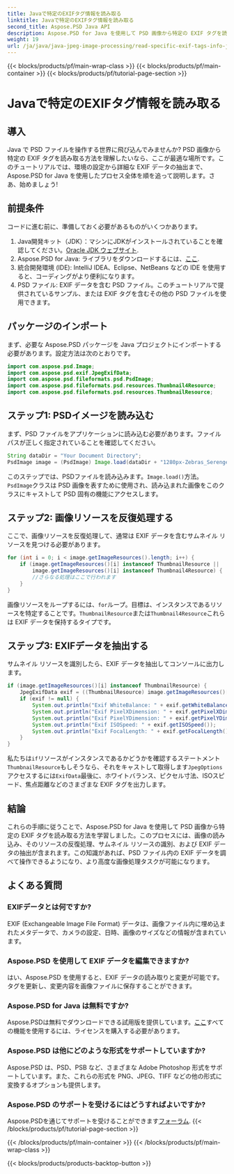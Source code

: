 ```yaml
---
title: Javaで特定のEXIFタグ情報を読み取る
linktitle: Javaで特定のEXIFタグ情報を読み取る
second_title: Aspose.PSD Java API
description: Aspose.PSD for Java を使用して PSD 画像から特定の EXIF タグを読み取る方法を、ステップバイステップのチュートリアルで学習します。画像処理スキルを向上させます。
weight: 19
url: /ja/java/java-jpeg-image-processing/read-specific-exif-tags-info-java/
---
```


{{< blocks/products/pf/main-wrap-class >}}
{{< blocks/products/pf/main-container >}}
{{< blocks/products/pf/tutorial-page-section >}}

# Javaで特定のEXIFタグ情報を読み取る

## 導入
Java で PSD ファイルを操作する世界に飛び込んでみませんか? PSD 画像から特定の EXIF タグを読み取る方法を理解したいなら、ここが最適な場所です。このチュートリアルでは、環境の設定から詳細な EXIF データの抽出まで、Aspose.PSD for Java を使用したプロセス全体を順を追って説明します。さあ、始めましょう!
## 前提条件
コードに進む前に、準備しておく必要があるものがいくつかあります。
1.  Java開発キット（JDK）：マシンにJDKがインストールされていることを確認してください。[Oracle JDK ウェブサイト](https://www.oracle.com/java/technologies/javase-downloads.html).
2.  Aspose.PSD for Java: ライブラリをダウンロードするには、[ここ](https://releases.aspose.com/psd/java/).
3. 統合開発環境 (IDE): IntelliJ IDEA、Eclipse、NetBeans などの IDE を使用すると、コーディングがより便利になります。
4. PSD ファイル: EXIF データを含む PSD ファイル。このチュートリアルで提供されているサンプル、または EXIF タグを含むその他の PSD ファイルを使用できます。
## パッケージのインポート
まず、必要な Aspose.PSD パッケージを Java プロジェクトにインポートする必要があります。設定方法は次のとおりです。
```java
import com.aspose.psd.Image;
import com.aspose.psd.exif.JpegExifData;
import com.aspose.psd.fileformats.psd.PsdImage;
import com.aspose.psd.fileformats.psd.resources.Thumbnail4Resource;
import com.aspose.psd.fileformats.psd.resources.ThumbnailResource;
```
## ステップ1: PSDイメージを読み込む
まず、PSD ファイルをアプリケーションに読み込む必要があります。ファイル パスが正しく指定されていることを確認してください。
```java
String dataDir = "Your Document Directory";
PsdImage image = (PsdImage) Image.load(dataDir + "1280px-Zebras_Serengeti.psd");
```
このステップでは、PSDファイルを読み込みます。`Image.load()`方法。`PsdImage`クラスは PSD 画像を表すために使用され、読み込まれた画像をこのクラスにキャストして PSD 固有の機能にアクセスします。
## ステップ2: 画像リソースを反復処理する
ここで、画像リソースを反復処理して、通常は EXIF データを含むサムネイル リソースを見つける必要があります。
```java
for (int i = 0; i < image.getImageResources().length; i++) {
    if (image.getImageResources()[i] instanceof ThumbnailResource || 
        image.getImageResources()[i] instanceof Thumbnail4Resource) {
        //さらなる処理はここで行われます
    }
}
```
画像リソースをループするには、`for`ループ。目標は、インスタンスであるリソースを特定することです。`ThumbnailResource`または`Thumbnail4Resource`これらは EXIF データを保持するタイプです。
## ステップ3: EXIFデータを抽出する
サムネイル リソースを識別したら、EXIF データを抽出してコンソールに出力します。
```java
if (image.getImageResources()[i] instanceof ThumbnailResource) {
    JpegExifData exif = ((ThumbnailResource) image.getImageResources()[i]).getJpegOptions().getExifData();
    if (exif != null) {
        System.out.println("Exif WhiteBalance: " + exif.getWhiteBalance());
        System.out.println("Exif PixelXDimension: " + exif.getPixelXDimension());
        System.out.println("Exif PixelYDimension: " + exif.getPixelYDimension());
        System.out.println("Exif ISOSpeed: " + exif.getISOSpeed());
        System.out.println("Exif FocalLength: " + exif.getFocalLength());
    }
}
```
私たちは`if`リソースがインスタンスであるかどうかを確認するステートメント`ThumbnailResource`もしそうなら、それをキャストして取得します`JpegOptions`アクセスするには`ExifData`最後に、ホワイトバランス、ピクセル寸法、ISOスピード、焦点距離などのさまざまな EXIF タグを出力します。

## 結論
これらの手順に従うことで、Aspose.PSD for Java を使用して PSD 画像から特定の EXIF タグを読み取る方法を学習しました。このプロセスには、画像の読み込み、そのリソースの反復処理、サムネイル リソースの識別、および EXIF データの抽出が含まれます。この知識があれば、PSD ファイル内の EXIF データを調べて操作できるようになり、より高度な画像処理タスクが可能になります。
## よくある質問
### EXIFデータとは何ですか?
EXIF (Exchangeable Image File Format) データは、画像ファイル内に埋め込まれたメタデータで、カメラの設定、日時、画像のサイズなどの情報が含まれています。
### Aspose.PSD を使用して EXIF データを編集できますか?
はい、Aspose.PSD を使用すると、EXIF データの読み取りと変更が可能です。タグを更新し、変更内容を画像ファイルに保存することができます。
### Aspose.PSD for Java は無料ですか?
 Aspose.PSDは無料でダウンロードできる試用版を提供しています。[ここ](https://releases.aspose.com/)すべての機能を使用するには、ライセンスを購入する必要があります。
### Aspose.PSD は他にどのような形式をサポートしていますか?
Aspose.PSD は、PSD、PSB など、さまざまな Adobe Photoshop 形式をサポートしています。また、これらの形式を PNG、JPEG、TIFF などの他の形式に変換するオプションも提供します。
### Aspose.PSD のサポートを受けるにはどうすればよいですか?
 Aspose.PSDを通じてサポートを受けることができます[フォーラム](https://forum.aspose.com/c/psd/34).
{{< /blocks/products/pf/tutorial-page-section >}}

{{< /blocks/products/pf/main-container >}}
{{< /blocks/products/pf/main-wrap-class >}}

{{< blocks/products/products-backtop-button >}}
